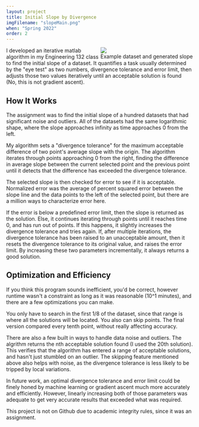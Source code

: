 ```yaml
---
layout: project
title: Initial Slope by Divergence
imgFilename: "slopeMain.png"
when: "Spring 2022"
order: 2
---
```

<div class="imgCptnBox" style="float:right">
<img src="{{ "assets/images/slopeMain.png" | relative_url }}" class="articleImgMain">
<figcaption class="articleCaption">Example dataset and generated slope</figcaption>
</div>

I developed an iterative matlab algorithm in my Engineering 132 class to find the initial slope of a dataset. It quantifies a task usually determined by the "eye test" as two numbers, divergence tolerance and error limit, then adjusts those two values iteratively until an acceptable solution is found (No, this is not gradient ascent).

## How It Works

The assignment was to find the initial slope of a hundred datasets that had significant noise and outliers. All of the datasets had the same logarithmic shape, where the slope approaches infinity as time approaches 0 from the left.

My algorithm sets a "divergence tolerance" for the maximum acceptable difference of two point's average slope with the origin. The algorithm iterates through points approaching 0 from the right, finding the difference in average slope between the current selected point and the previous point until it detects that the difference has exceeded the divergence tolerance. 

The selected slope is then checked for error to see if it is acceptable. Normalized error was the average of percent squared error between the slope line and the data points to the left of the selected point, but there are a million ways to characterize error here.

If the error is below a predefined error limit, then the slope is returned as the solution. Else, it continues iterating through points until it reaches time 0, and has run out of points. If this happens, it slightly increases the divergence tolerance and tries again. If, after multiple iterations, the divergence tolerance has been raised to an unacceptable amount, then it resets the divergence tolerance to its original value, and raises the error limit. By increasing these two parameters incrementally, it always returns a good solution.

## Optimization and Efficiency

If you think this program sounds inefficient, you'd be correct, however runtime wasn't a constraint as long as it was reasonable (10^1 minutes), and there are a few optimizations you can make. 

You only have to search in the first 1/8 of the dataset, since that range is where all the solutions will be located. You also can skip points. The final version compared every tenth point, without really affecting accuracy.

There are also a few built in ways to handle data noise and outliers. The algrithm returns the nth acceptable solution found (I used the 20th solution). This verifies that the algorithm has entered a range of acceptable solutions, and hasn't just stumbled on an outlier. The skipping feature mentioned above also helps with noise, as the divergence tolerance is less likely to be tripped by local variations.

In future work, an optimal divergence tolerance and error limit could be finely honed by machine learning or gradient ascent much more accurately and efficiently. However, linearly increasing both of those parameters was adequate to get very accurate results that exceeded what was required.

This project is not on Github due to academic integrity rules, since it was an assignment.
